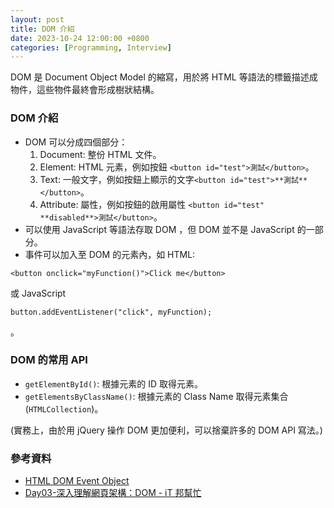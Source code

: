 ```yaml
---
layout: post
title: DOM 介紹
date: 2023-10-24 12:00:00 +0800
categories: [Programming, Interview]
---
```


DOM 是 Document Object Model 的縮寫，用於將 HTML 等語法的標籤描述成物件，這些物件最終會形成樹狀結構。

### DOM 介紹

- DOM 可以分成四個部分：
  1. Document: 整份 HTML 文件。
  2. Element: HTML 元素，例如按鈕 `<button id="test">測試</button>`。
  3. Text: 一般文字，例如按鈕上顯示的文字`<button id="test">**測試**</button>`。
  4. Attribute: 屬性，例如按鈕的啟用屬性 ``<button id="test" **disabled**>測試</button>``。
- 可以使用 JavaScript 等語法存取 DOM ，但 DOM 並不是 JavaScript 的一部分。
- 事件可以加入至 DOM 的元素內，如 HTML:
```
<button onclick="myFunction()">Click me</button>
```
或 JavaScript
 ```
 button.addEventListener("click", myFunction);
 ``` 
。

### DOM 的常用 API

- `getElementById()`: 根據元素的 ID 取得元素。
- `getElementsByClassName()`: 根據元素的 Class Name 取得元素集合 (`HTMLCollection`)。

(實務上，由於用 jQuery 操作 DOM 更加便利，可以捨棄許多的 DOM API 寫法。)

### 參考資料

- [HTML DOM Event Object](https://developer.mozilla.org/zh-TW/docs/Web/API/Document_Object_Model)
- [Day03-深入理解網頁架構：DOM - iT 邦幫忙](https://ithelp.ithome.com.tw/articles/10202689)
